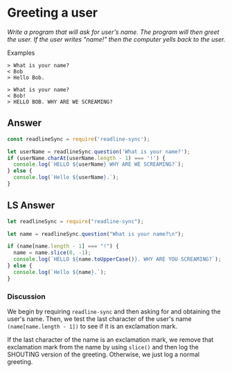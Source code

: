 # Greeting a user
*Write a program that will ask for user's name. The program will then greet the user. If the user writes "name!" then the computer yells back to the user.*

Examples

```
> What is your name?
< Bob
> Hello Bob.

> What is your name?
< Bob!
> HELLO BOB. WHY ARE WE SCREAMING?
```

## Answer

```js
const readlineSync = require('readline-sync');

let userName = readlineSync.question('What is your name?');
if (userName.charAt(userName.length - 1) === '!') {
  console.log(`HELLO ${userName} WHY ARE WE SCREAMING?`);
} else {
  console.log(`Hello ${userName}.`);
}
```

## LS Answer
```js
let readlineSync = require("readline-sync");

let name = readlineSync.question("What is your name?\n");

if (name[name.length - 1] === "!") {
  name = name.slice(0, -1);
  console.log(`HELLO ${name.toUpperCase()}. WHY ARE YOU SCREAMING?`);
} else {
  console.log(`Hello ${name}.`);
}
```
### Discussion
We begin by requiring `readline-sync` and then asking for and obtaining the user's name. Then, we test the last character of the user's name `(name[name.length - 1])` to see if it is an exclamation mark.

If the last character of the name is an exclamation mark, we remove that exclamation mark from the name by using `slice()` and then log the SHOUTING version of the greeting. Otherwise, we just log a normal greeting.